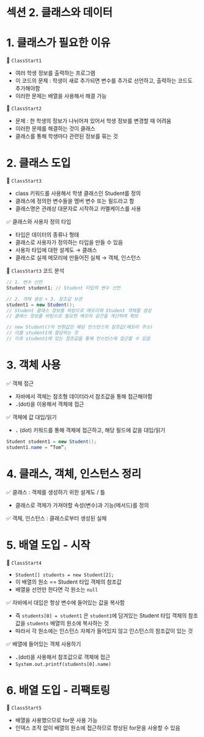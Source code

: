 # 섹션 2. 클래스와 데이터

# 1. 클래스가 필요한 이유

🤖 `ClassStart1`

- 여러 학생 정보를 출력하는 프로그램
- 이 코드의 문제 : 학생이 새로 추가되면 변수를 추가로 선언하고, 출력하는 코드도 추가해야함
- 이러한 문제는 배열을 사용해서 해결 가능

🤖 `ClassStart2`

- 문제 : 한 학생의 정보가 나뉘어져 있어서 학생 정보를 변경할 때 어려움
- 이러한 문제를 해결하는 것이 클래스
- 클래스를 통해 학생마다 관련된 정보를 묶는 것

# 2. 클래스 도입

🤖 `ClassStart3`

- class 키워드를 사용해서 학생 클래스인 Student를 정의
- 클래스에 정의한 변수들을 멤버 변수 또는 필드라고 함
- 클래스명은 관례상 대문자로 시작하고 카멜케이스를 사용

✅ 클래스와 사용자 정의 타입

- 타입은 데이터의 종류나 형태
- 클래스로 사용자가 정의하는 타입을 만들 수 있음
- 사용자 타입에 대한 설계도 → 클래스
- 클래스로 실제 메모리에 만들어진 실체 → 객체, 인스턴스

🤖 `ClassStart3` 코드 분석

```java
// 1. 변수 선언
Student student1; // Student 타입의 변수 선언

// 2. 객체 생성 + 3. 참조값 보관
student1 = new Student();
// Student 클래스 정보를 바탕으로 메모리에 Student 객체를 생성
// 클래스 정보를 바탕으로 필요한 메모리 공간을 계산하여 확보

// new Student()의 반환값은 해당 인스턴스의 참조값(메모리 주소)
// 이를 student1에 할당하는 것
// 이후 student1에 있는 참조값을 통해 인스턴스에 접근할 수 있음
```

# 3. 객체 사용

✅ 객체 접근

- 자바에서 객체는 참조형 데이터라서 참조값을 통해 접근해야함
- **`.`**(dot)을 이용해서 객체에 접근

✅ 객체에 값 대입/읽기

- **`.`** (dot) 키워드를 통해 객체에 접근하고, 해당 필드에 값을 대입/읽기

```java
Student student1 = new Student();
student1.name = “Tom”;
```

# 4. 클래스, 객체, 인스턴스 정리

✅ 클래스 : 객체를 생성하기 위한 설계도 / 틀

- 클래스로 객체가 가져야할 속성(변수)과 기능(메서드)를 정의

✅ 객체, 인스턴스 : 클래스로부터 생성된 실체

# 5. 배열 도입 - 시작

🤖 `ClassStart4`

- `Student[] students = new Student[2];`
- 이 배열의 원소 == Student 타입 객체의 참조값
- 배열을 선언만 한다면 각 원소는 `null`

✅ 자바에서 대입은 항상 변수에 들어있는 값을 복사함

- 즉 `students[0] = student1` 은 `student1`에 담겨있는 Student 타입 객체의 참조값을 `students` 배열의 원소에 복사하는 것
- 따라서 각 원소에는 인스턴스 자체가 들어있지 않고 인스턴스의 참조값이 있는 것

✅ 배열에 들어있는 객체 사용하기

- **`.`**(dot)을 사용해서 참조값으로 객체에 접근
- `System.out.printf(students[0].name)`

# 6. 배열 도입 - 리팩토링

🤖 `ClassStart5`

- 배열을 사용했으므로 for문 사용 가능
- 인덱스 조작 없이 배열의 원소에 접근하므로 향상된 for문을 사용할 수 있음